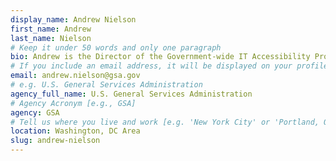 ```yaml
---
display_name: Andrew Nielson
first_name: Andrew
last_name: Nielson
# Keep it under 50 words and only one paragraph
bio: Andrew is the Director of the Government-wide IT Accessibility Program in the General Services Administration's Office of Government-wide Policy, which has a mandate to provide technical assistance to agencies in implementing the requirements of Section 508 of the Rehabilitation Act.
# If you include an email address, it will be displayed on your profile page
email: andrew.nielson@gsa.gov
# e.g. U.S. General Services Administration
agency_full_name: U.S. General Services Administration
# Agency Acronym [e.g., GSA]
agency: GSA
# Tell us where you live and work [e.g. 'New York City' or 'Portland, OR']
location: Washington, DC Area
slug: andrew-nielson
---
```

